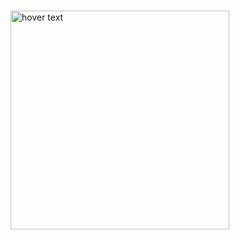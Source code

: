 ### 

<!--
**justineichelberger/justineichelberger** is a ✨ _special_ ✨ repository because its `README.md` (this file) appears on your GitHub profile.

Here are some ideas to get you started:

- 🔭 I’m currently working on ...
- 🌱 I’m currently learning ...
- 👯 I’m looking to collaborate on ...
- 🤔 I’m looking for help with ...
- 💬 Ask me about ...
- 📫 How to reach me: ...
- 😄 Pronouns: ...
- ⚡ Fun fact: ...
-->

<p align="center"></p>
<img src="quantized_rel![quantized_relief](https://user-images.githubusercontent.com/79673051/137407740-14d2e0e9-917c-43d6-9c99-11f5baa7d00c.jpeg)
ief.jpeg" width="350" title="hover text">

